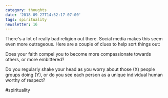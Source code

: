 ```yaml
---
category: thoughts
date: '2018-09-27T14:52:17-07:00'
tags: spirituality
newsletter: 16
---
```


There's a lot of really bad religion out there. Social media makes this seem even more outrageous. Here are a couple of clues to help sort things out:

Does your faith compel you to become more compassionate towards others, or more embittered?

Do you regularly shake your head as you worry about those (X) people groups doing (Y), or do you see each person as a unique individual human worthy of respect?

#spirituality